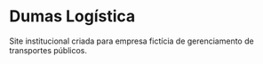# Dumas Logística

Site institucional criada para empresa fictícia de gerenciamento de transportes públicos.